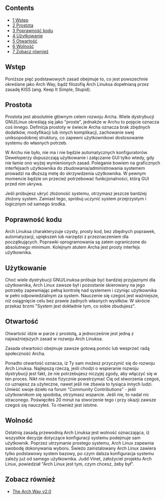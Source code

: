 ## Contents

*   [1 Wstęp](#Wstęp)
*   [2 Prostota](#Prostota)
*   [3 Poprawność kodu](#Poprawność_kodu)
*   [4 Użytkowanie](#Użytkowanie)
*   [5 Otwartość](#Otwartość)
*   [6 Wolność](#Wolność)
*   [7 Zobacz również](#Zobacz_również)

## Wstęp

Poniższe pięć podstawowych zasad obejmuje to, co jest powszechnie określane jako Arch Way, bądź filozofią Arch Linuksa dopełnianą przez zasadę KISS (ang. Keep It Simple, Stupid).

## Prostota

Prostota jest absolutnie głównym celem rozwoju Archa. Wiele dystrybucji GNU/Linux określają się jako "proste", jednakże w Archu to pojęcie oznacza coś innego. Definicja prostoty w świecie Archa oznacza brak zbędnych dodatków, modyfikacji lub innych komplikacji, zachowanie swej uniksopodobnej struktury, co zapewni użytkownikowi dostosowanie systemu do własnych potrzeb.

W Archu nie było, nie ma i nie będzie automatycznych konfiguratorów. Deweloperzy dopuszczają użytkowanie i załączanie GUI tylko wtedy, gdy nie łamie ono wyżej wymienionych zasad. Poleganie bowiem na graficznych interfejsach użytkownika do zbudowania/administrowania systemem prowadzi na dłuższą metę do skrzywdzenia użytkownika. W pewnym momencie będzie on przecież potrzebować funkcjonalności, którą GUI przed nim ukrywa.

Jeśli próbujesz ukryć złożoność systemu, otrzymasz jeszcze bardziej złożony system. Zamiast tego, spróbuj uczynić system przejrzystym i logicznym od samego środka.

## Poprawność kodu

Arch Linuksa charakteryzuje czysty, prosty kod, bez zbędnych poprawek, automatyzacji, upiększeń lub narzędzi z przeznaczeniem dla początkujących. Poprawki oprogramowania są zatem ograniczone do absolutnego minimum. Kolejnym atutem Archa jest prosty interfejs użytkownika.

## Użytkowanie

Choć wiele dystrybucji GNU/Linuksa próbuje być bardziej przyjaznymi dla użytkownika, Arch Linux zawsze był i pozostanie skierowany na jego potrzeby zapewniając pełną kontrolę nad systemem i czyniąc użytkownika w pełni odpowiedzialnym za system. Nauczenie się czegoś jest ważniejsze, niż osiągnięcie celu bez prawie żadnych własnych wysiłków. W skrócie przekaz brzmi "System jest dokładnie tym, co sobie zbudujesz".

## Otwartość

Otwartość idzie w parze z prostotą, a jednocześnie jest jedną z najważniejszych zasad w rozwoju Arch Linuksa.

Zasada otwartości obejmuje zawsze gotową pomóc lub wesprzeć radą społeczność Archa.

Ponadto otwartość oznacza, iż Ty sam możesz przyczynić się do rozwoju Arch Linuksa. Najlepszą rzeczą, jeśli chodzi o wspieranie rozwoju dystrybucji jest fakt, że nie potrzebujesz niczyjej zgody, aby włączyć się w ten proces. Nikt nie może fizycznie powstrzymać Cię od stworzenia czegoś, co uznajesz za użyteczne, nawet jeśli nie zbawia to tysiąca innych ludzi. Umieść swoje dzieło na forum "Community Contributions" - jeśli użytkownikom się spodoba, otrzymasz wsparcie. Jeśli nie, to nadal nic straconego. Poświęciłeś 20 minut na stworzenie tego i przy okazji zawsze czegoś się nauczyłeś. To również jest istotne.

## Wolność

Ostatnią zasadą przewodnią Arch Linuksa jest wolność oznaczająca, iż wszystkie decyzje dotyczące konfiguracji systemu podejmuje sam użytkownik. Poprzez utrzymanie prostego systemu, Arch Linux zapewnia swobodę dokonywania wyboru. Świeżo zainstalowany Arch Linux zawiera tylko podstawowy system bazowy, po czym dalsza konfiguracja systemu zależy już od samego użytkownika. Judd Vinet, założyciel projektu Arch Linux, powiedział "Arch Linux jest tym, czym chcesz, żeby był".

## Zobacz również

*   [The Arch Way v2.0](/index.php/The_Arch_Way_v2.0 "The Arch Way v2.0")